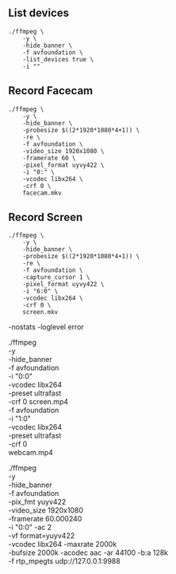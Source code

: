 ## List devices

```
./ffmpeg \
    -y \
    -hide_banner \
    -f avfoundation \
    -list_devices true \
    -i ""
```

## Record Facecam

```
./ffmpeg \
    -y \
    -hide_banner \
    -probesize $((2*1920*1080*4+1)) \
    -re \
    -f avfoundation \
    -video_size 1920x1080 \
    -framerate 60 \
    -pixel_format uyvy422 \
    -i "0:" \
    -vcodec libx264 \
    -crf 0 \
    facecam.mkv
```

## Record Screen

```
./ffmpeg \
    -y \
    -hide_banner \
    -probesize $((2*1920*1080*4+1)) \
    -re \
    -f avfoundation \
    -capture_cursor 1 \
    -pixel_format uyvy422 \
    -i "6:0" \
    -vcodec libx264 \
    -crf 0 \
    screen.mkv
```

-nostats
-loglevel error






./ffmpeg \
    -y \
    -hide_banner \
    -f avfoundation \
    -i "0:0" \
    -vcodec libx264 \
    -preset ultrafast \
    -crf 0 
    screen.mp4 \
    -f avfoundation \
    -i "1:0" \
    -vcodec libx264 \
    -preset ultrafast \
    -crf 0 \
    webcam.mp4












./ffmpeg \
    -y \
    -hide_banner \
    -f avfoundation \
    -pix_fmt yuyv422 \
    -video_size 1920x1080 \
    -framerate 60.000240 \
    -i "0:0" -ac 2 \
    -vf format=yuyv422 \
    -vcodec libx264 -maxrate 2000k \
    -bufsize 2000k -acodec aac -ar 44100 -b:a 128k \
    -f rtp_mpegts udp://127.0.0.1:9988

